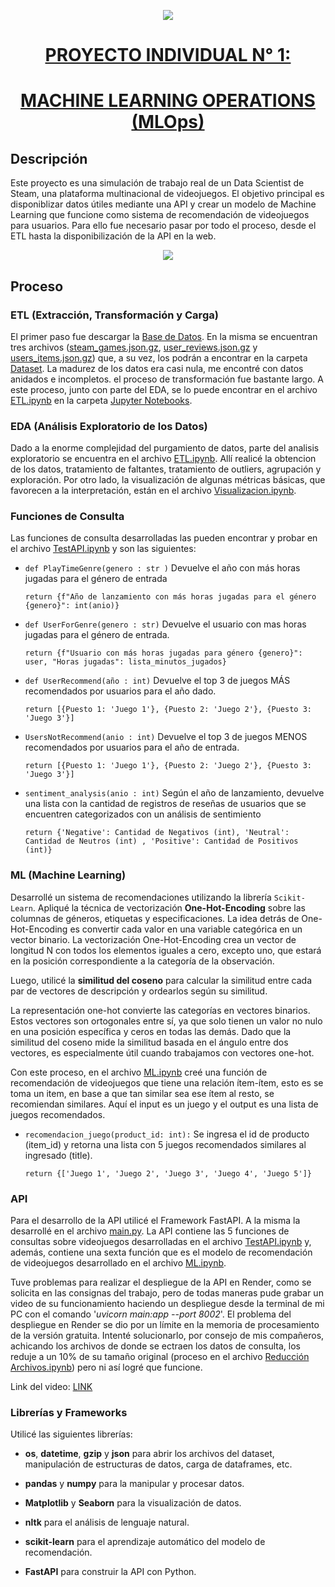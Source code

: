 <p align=center><img src=Im%C3%A1genes/68747470733a2f2f643331757a386c77666d796e38672e636c6f756466726f6e742e6e65742f4173736574732f6c6f676f2d68656e72792d77686974652d6c672e706e67.png><p>

# <div align="center"><u>**PROYECTO INDIVIDUAL N° 1:**</u> </div>
# <div align="center"><u>**MACHINE LEARNING OPERATIONS (MLOps)** </u> </div>

## **Descripción**
Este proyecto es una simulación de trabajo real de un Data Scientist de Steam, una plataforma multinacional de videojuegos.
El objetivo principal es disponiblizar datos útiles mediante una API y crear un modelo de Machine Learning que funcione como sistema de recomendación de videojuegos para usuarios. Para ello fue necesario pasar por todo el proceso, desde el ETL hasta la disponibilización de la API en la web.

<p align=center><img src=Im%C3%A1genes/230424_ml-model-development_infographic_2.jpg><p>

## **Proceso**
### ETL (Extracción, Transformación y Carga)
El primer paso fue descargar la [Base de Datos](https://drive.google.com/drive/folders/1HqBG2-sUkz_R3h1dZU5F2uAzpRn7BSpj). En la misma se encuentran tres archivos ([steam_games.json.gz](Dataset/steam_games.json.gz), [user_reviews.json.gz](Dataset/user_reviews.json.gz) y [users_items.json.gz](Dataset/users_items.json.gz)) que, a su vez, los podrán a encontrar en la carpeta [Dataset](Dataset). 
La madurez de los datos era casi nula, me encontré con datos anidados e incompletos. el proceso de transformación fue bastante largo. A este proceso, junto con parte del EDA, se lo puede encontrar en el archivo [ETL.ipynb](<Jupyter Notebooks/ETL.ipynb>) en la carpeta [Jupyter Notebooks](<Jupyter Notebooks>).

### EDA (Análisis Exploratorio de los Datos)
Dado a la enorme complejidad del purgamiento de datos, parte del analisis exploratorio se encuentra en el archivo [ETL.ipynb](<Jupyter Notebooks/ETL.ipynb>). Allí realicé la obtencion de los datos, tratamiento de faltantes, tratamiento de outliers, agrupación y exploración. Por otro lado, la visualización de algunas métricas básicas, que favorecen a la interpretación, están en el archivo [Visualizacion.ipynb](<Jupyter Notebooks/Visualizacion.ipynb>).

### Funciones de Consulta
Las funciones de consulta desarrolladas las pueden encontrar y probar en el archivo [TestAPI.ipynb](<Jupyter Notebooks/TestAPI.ipynb>) y son las siguientes:

- `def PlayTimeGenre(genero : str )` Devuelve el año con más horas jugadas para el género de entrada

    ```
    return {f"Año de lanzamiento con más horas jugadas para el género {genero}": int(anio)}
    ```

- `def UserForGenre(genero : str)` Devuelve el usuario con mas horas jugadas para el género de entrada.

    ```
    return {f"Usuario con más horas jugadas para género {genero}": user, "Horas jugadas": lista_minutos_jugados}
    ```

- `def UserRecommend(año : int)` Devuelve el top 3 de juegos MÁS recomendados por usuarios para el año dado.

    ```
    return [{Puesto 1: 'Juego 1'}, {Puesto 2: 'Juego 2'}, {Puesto 3: 'Juego 3'}]
    ```

- `UsersNotRecommend(anio : int)` Devuelve el top 3 de juegos MENOS recomendados por usuarios para el año de entrada.

    ```
    return [{Puesto 1: 'Juego 1'}, {Puesto 2: 'Juego 2'}, {Puesto 3: 'Juego 3'}]
    ```

- `sentiment_analysis(anio : int)` Según el año de lanzamiento, devuelve una lista con la cantidad de registros de reseñas de usuarios que se encuentren categorizados con un análisis de sentimiento

    ```
    return {'Negative': Cantidad de Negativos (int), 'Neutral': Cantidad de Neutros (int) , 'Positive': Cantidad de Positivos (int)}
    ```

### ML (Machine Learning)
Desarrollé un sistema de recomendaciones utilizando la librería `Scikit-Learn`. Apliqué la técnica de vectorización **One-Hot-Encoding** sobre las columnas de géneros, etiquetas y especificaciones. La idea detrás de One-Hot-Encoding es convertir cada valor en una variable categórica en un vector binario. La vectorización One-Hot-Encoding crea un vector de longitud N con todos los elementos iguales a cero, excepto uno, que estará en la posición correspondiente a la categoría de la observación.

Luego, utilicé la **similitud del coseno** para calcular la similitud entre cada par de vectores de descripción y ordearlos según su similitud. 

La representación one-hot convierte las categorías en vectores binarios. Estos vectores son ortogonales entre sí, ya que solo tienen un valor no nulo en una posición específica y ceros en todas las demás. Dado que la similitud del coseno mide la similitud basada en el ángulo entre dos vectores, es especialmente útil cuando trabajamos con vectores one-hot. 

Con este proceso, en el archivo [ML.ipynb](<Jupyter Notebooks/ML.ipynb>) creé una función de recomendación de videojuegos que tiene una relación ítem-ítem, esto es se toma un item, en base a que tan similar sea ese ítem al resto, se recomiendan similares. Aquí el input es un juego y el output es una lista de juegos recomendados.

- `recomendacion_juego(product_id: int):` Se ingresa el id de producto (item_id) y retorna una lista con 5 juegos recomendados similares al ingresado (title).

    ```
    return {['Juego 1', 'Juego 2', 'Juego 3', 'Juego 4', 'Juego 5']}
    ```

### API
Para el desarrollo de la API utilicé el Framework FastAPI. A la misma la desarrollé en el archivo [main.py](main.py).
La API contiene las 5 funciones de consultas sobre videojuegos desarrolladas en el archivo [TestAPI.ipynb](<Jupyter Notebooks/TestAPI.ipynb>) y, además, contiene una sexta función que es el modelo de recomendación de videojuegos desarrollado en el archivo [ML.ipynb](<Jupyter Notebooks/ML.ipynb>).

Tuve problemas para realizar el despliegue de la API en Render, como se solicita en las consignas del trabajo, pero de todas maneras pude grabar un video de su funcionamiento haciendo un despliegue desde la terminal de mi PC con el comando '*uvicorn main:app --port 8002*'. 
El problema del despliegue en Render se dio por un límite en la memoria de procesamiento de la versión gratuita. Intenté solucionarlo, por consejo de mis compañeros, achicando los archivos de donde se ectraen los datos de consulta, los reduje a un 10% de su tamaño original (proceso en el archivo [Reducción Archivos.ipynb](<Jupyter Notebooks/Reducción Archivos.ipynb>)) pero ni así logré que funcione.

Link del video: [LINK](https://drive.google.com/file/d/1x2RXdBrqLFluhoVKx0O5WEIt_xu6_gf1/view?usp=drive_link)

### Librerías y Frameworks
Utilicé las siguientes librerías:

- **os**, **datetime**, **gzip** y **json** para abrir los archivos del dataset, manipulación de estructuras de datos, carga de dataframes, etc.

- **pandas** y **numpy** para la manipular y procesar datos.

- **Matplotlib** y **Seaborn** para la visualización de datos.

- **nltk** para el análisis de lenguaje natural.

- **scikit-learn** para el aprendizaje automático del modelo de recomendación.

- **FastAPI** para construir la API con Python.
    